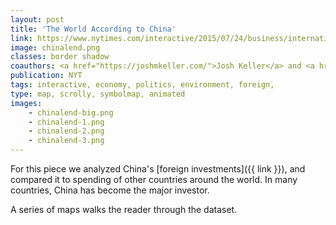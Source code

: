 ```yaml
---
layout: post
title: 'The World According to China'
link: https://www.nytimes.com/interactive/2015/07/24/business/international/the-world-according-to-china-investment-maps.html
image: chinalend.png
classes: border shadow
coauthors: <a href="https://joshmkeller.com/">Josh Keller</a> and <a href="https://twitter.com/kkrebeccalai">K.K. Lai</a>
publication: NYT
tags: interactive, economy, politics, environment, foreign,
type: map, scrolly, symbolmap, animated
images:
    - chinalend-big.png
    - chinalend-1.png
    - chinalend-2.png
    - chinalend-3.png
---
```


For this piece we analyzed China's [foreign investments]({{ link }}), and compared it to spending of other countries around the world. In many countries, China has become the major investor.

A series of maps walks the reader through the dataset.
